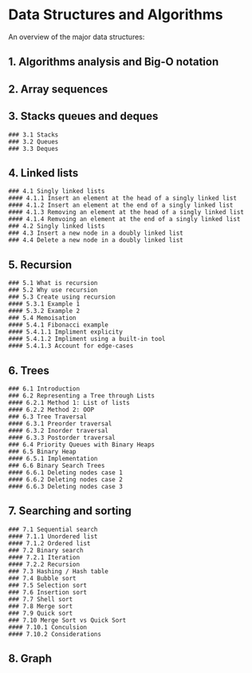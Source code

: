 # Data Structures and Algorithms

An overview of the major data structures:

## 1. Algorithms analysis and Big-O notation  
## 2. Array sequences  
## 3. Stacks queues and deques  
    ### 3.1 Stacks  
    ### 3.2 Queues  
    ### 3.3 Deques  
## 4. Linked lists  
    ### 4.1 Singly linked lists  
    #### 4.1.1 Insert an element at the head of a singly linked list  
    #### 4.1.2 Insert an element at the end of a singly linked list  
    #### 4.1.3 Removing an element at the head of a singly linked list  
    #### 4.1.4 Remvoing an element at the end of a singly linked list  
    ### 4.2 Singly linked lists  
    ### 4.3 Insert a new node in a doubly linked list  
    ### 4.4 Delete a new node in a doubly linked list  
## 5. Recursion  
    ### 5.1 What is recursion  
    ### 5.2 Why use recursion  
    ### 5.3 Create using recursion  
    #### 5.3.1 Example 1  
    #### 5.3.2 Example 2  
    ### 5.4 Memoisation  
    #### 5.4.1 Fibonacci example  
    #### 5.4.1.1 Impliment explicity  
    #### 5.4.1.2 Impliment using a built-in tool  
    #### 5.4.1.3 Account for edge-cases  
## 6. Trees  
    ### 6.1 Introduction  
    ### 6.2 Representing a Tree through Lists  
    #### 6.2.1 Method 1: List of lists  
    #### 6.2.2 Method 2: OOP  
    ### 6.3 Tree Traversal  
    #### 6.3.1 Preorder traversal  
    #### 6.3.2 Inorder traversal  
    #### 6.3.3 Postorder traversal  
    ### 6.4 Priority Queues with Binary Heaps  
    ### 6.5 Binary Heap  
    #### 6.5.1 Implementation  
    ### 6.6 Binary Search Trees  
    #### 6.6.1 Deleting nodes case 1  
    #### 6.6.2 Deleting nodes case 2  
    #### 6.6.3 Deleting nodes case 3  
 ## 7. Searching and sorting  
    ### 7.1 Sequential search  
    #### 7.1.1 Unordered list  
    #### 7.1.2 Ordered list  
    ### 7.2 Binary search  
    #### 7.2.1 Iteration  
    #### 7.2.2 Recursion  
    ### 7.3 Hashing / Hash table  
    ### 7.4 Bubble sort  
    ### 7.5 Selection sort  
    ### 7.6 Insertion sort  
    ### 7.7 Shell sort  
    ### 7.8 Merge sort  
    ### 7.9 Quick sort  
    ### 7.10 Merge Sort vs Quick Sort  
    #### 7.10.1 Conculsion  
    #### 7.10.2 Considerations  
## 8. Graph  